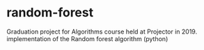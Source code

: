 # random-forest

Graduation project for Algorithms course held at Projector in 2019.
implementation of the Random forest algorithm (python)

